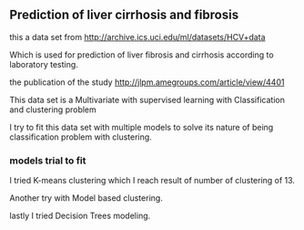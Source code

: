 ##  Prediction of liver cirrhosis and fibrosis 

this a data set from 
http://archive.ics.uci.edu/ml/datasets/HCV+data


Which is used for prediction of liver fibrosis and cirrhosis according to 
laboratory testing.


the publication of the study 
http://jlpm.amegroups.com/article/view/4401


This data set is a Multivariate with supervised learning with Classification and clustering problem

I try to fit this data set with multiple models to solve its nature of being classification problem with 
clustering. 


### models trial to fit

I tried K-means clustering which I reach result of number of clustering of 13. 

Another try with Model based clustering.

lastly I tried Decision Trees modeling.


